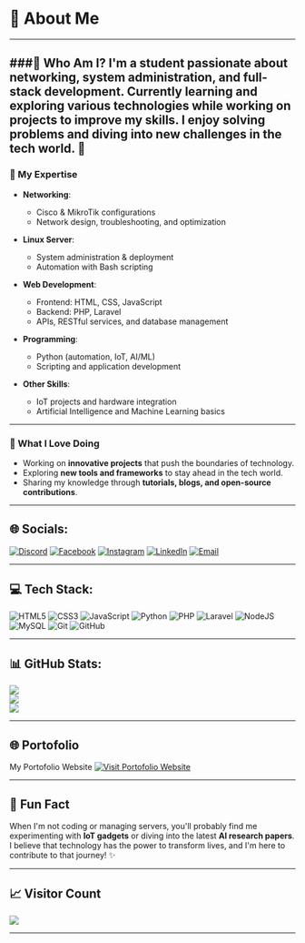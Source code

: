 # 💫 About Me

---

###🚀 Who Am I?
I'm a student passionate about networking, system administration, and full-stack development. Currently learning and exploring various technologies while working on projects to improve my skills. I enjoy solving problems and diving into new challenges in the tech world. 🚀
---

### 🔧 My Expertise

- **Networking**:  
  - Cisco & MikroTik configurations  
  - Network design, troubleshooting, and optimization  

- **Linux Server**:  
  - System administration & deployment  
  - Automation with Bash scripting  

- **Web Development**:  
  - Frontend: HTML, CSS, JavaScript  
  - Backend: PHP, Laravel  
  - APIs, RESTful services, and database management  

- **Programming**:  
  - Python (automation, IoT, AI/ML)  
  - Scripting and application development  

- **Other Skills**:  
  - IoT projects and hardware integration  
  - Artificial Intelligence and Machine Learning basics  

---

### 🌟 What I Love Doing
- Working on **innovative projects** that push the boundaries of technology.  
- Exploring **new tools and frameworks** to stay ahead in the tech world.  
- Sharing my knowledge through **tutorials, blogs, and open-source contributions**.  

---

## 🌐 Socials:
[![Discord](https://img.shields.io/badge/Discord-%237289DA.svg?logo=discord&logoColor=white)](https://discord.gg/Nabiluuy) 
[![Facebook](https://img.shields.io/badge/Facebook-%231877F2.svg?logo=Facebook&logoColor=white)](https://facebook.com/SurademPddm) 
[![Instagram](https://img.shields.io/badge/Instagram-%23E4405F.svg?logo=Instagram&logoColor=white)](https://instagram.com/lafiete73) 
[![LinkedIn](https://img.shields.io/badge/LinkedIn-%230077B5.svg?logo=linkedin&logoColor=white)](https://linkedin.com/in/AndhikaAugustFarnaz) 
[![Email](https://img.shields.io/badge/Email-D14836?logo=gmail&logoColor=white)](mailto:augustandhika263@gmail.com) 

---

## 💻 Tech Stack:
![HTML5](https://img.shields.io/badge/html5-%23E34F26.svg?style=for-the-badge&logo=html5&logoColor=white) 
![CSS3](https://img.shields.io/badge/css3-%231572B6.svg?style=for-the-badge&logo=css3&logoColor=white) 
![JavaScript](https://img.shields.io/badge/javascript-%23323330.svg?style=for-the-badge&logo=javascript&logoColor=%23F7DF1E) 
![Python](https://img.shields.io/badge/python-3670A0?style=for-the-badge&logo=python&logoColor=ffdd54) 
![PHP](https://img.shields.io/badge/php-%23777BB4.svg?style=for-the-badge&logo=php&logoColor=white) 
![Laravel](https://img.shields.io/badge/laravel-%23FF2D20.svg?style=for-the-badge&logo=laravel&logoColor=white) 
![NodeJS](https://img.shields.io/badge/node.js-6DA55F?style=for-the-badge&logo=node.js&logoColor=white) 
![MySQL](https://img.shields.io/badge/mysql-4479A1.svg?style=for-the-badge&logo=mysql&logoColor=white) 
![Git](https://img.shields.io/badge/git-%23F05033.svg?style=for-the-badge&logo=git&logoColor=white) 
![GitHub](https://img.shields.io/badge/github-%23121011.svg?style=for-the-badge&logo=github&logoColor=white)

---

## 📊 GitHub Stats:

![](https://github-readme-stats.vercel.app/api?username=dhikdhiks&theme=dark&hide_border=false&include_all_commits=false&count_private=false)<br/>
![](https://github-readme-streak-stats.herokuapp.com/?user=dhikdhiks&theme=dark&hide_border=false)<br/>
![](https://github-readme-stats.vercel.app/api/top-langs/?username=dhikdhiks&theme=dark&hide_border=false&include_all_commits=false&count_private=false&layout=compact)

---

## 🌐 Portofolio
My Portofolio Website
<a href="https://suradem.me" target="_blank">
  <img src="https://img.shields.io/badge/Visit%20Portofolio-%234CAF50.svg?style=for-the-badge&logo=games&logoColor=white" alt="Visit Portofolio Website">
</a>

---

## 🎨 Fun Fact
When I'm not coding or managing servers, you'll probably find me experimenting with **IoT gadgets** or diving into the latest **AI research papers**. I believe that technology has the power to transform lives, and I'm here to contribute to that journey! ✨

---

## 📈 Visitor Count
[![](https://visitcount.itsvg.in/api?id=dhikdhiks&icon=0&color=0)](https://visitcount.itsvg.in)

---

<!-- Proudly created with GPRM ( https://gprm.itsvg.in ) -->
